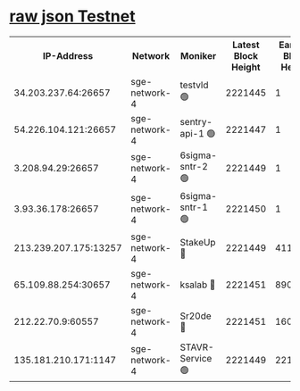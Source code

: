 
[raw json Testnet](https://rpc-check.sget.stavr.tech/sget/rpc-sget-result.json)
=


<table><tr><th>IP-Address</th><th>Network</th><th>Moniker</th><th>Latest Block Height</th><th>Earliest Block Height</th><th>Catching Up</th><th>Tx Index</th><th>Voting Power</th><th>Scan Time</th></tr><tr><td>34.203.237.64:26657</td><td>sge-network-4</td><td>testvld 🟢</td><td>2221445</td><td>1</td><td>False</td><td>on</td><td>0</td><td>2024-03-28T22:02:42.824179581UTC</td></tr><tr><td>54.226.104.121:26657</td><td>sge-network-4</td><td>sentry-api-1 🟢</td><td>2221447</td><td>1</td><td>False</td><td>on</td><td>0</td><td>2024-03-28T22:02:57.710921877UTC</td></tr><tr><td>3.208.94.29:26657</td><td>sge-network-4</td><td>6sigma-sntr-2 🟢</td><td>2221449</td><td>1</td><td>False</td><td>on</td><td>0</td><td>2024-03-28T22:03:06.955511423UTC</td></tr><tr><td>3.93.36.178:26657</td><td>sge-network-4</td><td>6sigma-sntr-1 🟢</td><td>2221450</td><td>1</td><td>False</td><td>on</td><td>0</td><td>2024-03-28T22:03:13.659056441UTC</td></tr><tr><td>213.239.207.175:13257</td><td>sge-network-4</td><td>StakeUp 🔴</td><td>2221449</td><td>411001</td><td>False</td><td>off</td><td>100</td><td>2024-03-28T22:03:06.062812136UTC</td></tr><tr><td>65.109.88.254:30657</td><td>sge-network-4</td><td>ksalab 🔴</td><td>2221451</td><td>890001</td><td>False</td><td>on</td><td>3497</td><td>2024-03-28T22:03:16.055336022UTC</td></tr><tr><td>212.22.70.9:60557</td><td>sge-network-4</td><td>Sr20de 🔴</td><td>2221451</td><td>1608978</td><td>False</td><td>on</td><td>133</td><td>2024-03-28T22:03:18.490938716UTC</td></tr><tr><td>135.181.210.171:1147</td><td>sge-network-4</td><td>STAVR-Service 🟢</td><td>2221449</td><td>2219001</td><td>False</td><td>on</td><td>0</td><td>2024-03-28T22:03:06.370902714UTC</td></tr></table>
